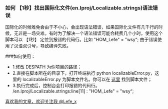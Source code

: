 ### 如何 【1秒】找出国际化文件(en.lproj/Localizable.strings)语法错误
国际化的时候难免会由于不小心，会出现语法错误，如果国际化文件有几千行的时候，无非是一场灾难。有时为了解决一个语法错误可能会耗费几个小时。使用这个脚本可以 【1秒】 定位到报错的代码行。比如 "HOM_Lefe" = "wsy“; 由于错误使用了汉语双引号，导致编译失败。

###如何使用：

- 1.修改 DESPATH 为你项目的路径；
- 2.直接在脚本所在的目录下，打开终端执行 python localizableError.py，这里的 localizableError.py 为脚本文件名。你可以在 [这里](https://github.com/lefex/TCZLocalizableTool/blob/master/LocalToos/localizableError.py) 找到脚本文件；
- 3.执行完成后，控制台会打印报错的代码行。
/en.lproj/Localizable.strings:line[11] : "HOM_Lefe" = "wsy“;

[喜欢我的文章，欢迎关注我 @Lefe_x](http://www.weibo.com/5953150140/profile?rightmod=1&wvr=6&mod=personnumber&is_all=1)
